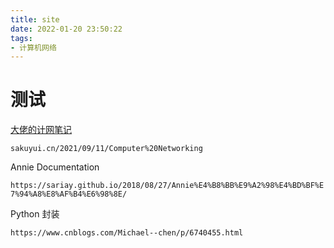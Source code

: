 ```yaml
---
title: site
date: 2022-01-20 23:50:22
tags:
- 计算机网络
---
```


# 测试

[大佬的计网笔记](sakuyui.cn/2021/09/11/Computer%20Networking)

`sakuyui.cn/2021/09/11/Computer%20Networking`

Annie Documentation

`https://sariay.github.io/2018/08/27/Annie%E4%B8%BB%E9%A2%98%E4%BD%BF%E7%94%A8%E8%AF%B4%E6%98%8E/`

Python 封装

`https://www.cnblogs.com/Michael--chen/p/6740455.html`
